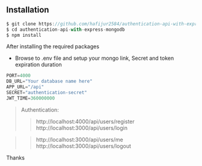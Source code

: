 <!-- Project run process:

-> First need to create a .env file copy from .env.example file & rename it to .env then fill up with credential.
-> Need to install node js dependency by command "npm install".
-> For start service run command "npm start" -->


## Installation

```js
$ git clone https://github.com/hafijur2584/authentication-api-with-express-mongodb
$ cd authentication-api-with-express-mongodb
$ npm install
```

After installing the required packages

- Browse to .env file and setup your mongo link, Secret and token
  expiration duration

```js
PORT=4000
DB_URL="Your database name here"
APP_URL="/api"
SECRET="authentication-secret"
JWT_TIME=360000000
```

> Authentication:
>
> > http://localhost:4000/api/users/register
> > http://localhost:3000/api/users/login

> > http://localhost:3000/api/users/me
> > http://localhost:3000/api/users/logout


Thanks